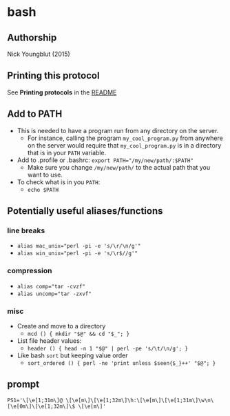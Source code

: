 bash
====

## Authorship

Nick Youngblut (2015)


## Printing this protocol

See **Printing protocols** in the [README](../README.md#printing-protocols-conversion-of-protocols-to-pdf)


## Add to PATH

* This is needed to have a program run from any directory on the server.
  * For instance, calling the program `my_cool_program.py` from anywhere on the server
  would require that `my_cool_program.py` is in a directory that is in your `PATH` variable.
* Add to .profile or .bashrc: `export PATH="/my/new/path/:$PATH"`
  * Make sure you change `/my/new/path/` to the actual path that you want to use.
* To check what is in you `PATH`:
  * `echo $PATH`

## Potentially useful aliases/functions

### line breaks

* `alias mac_unix="perl -pi -e 's/\r/\n/g'"`
* `alias win_unix="perl -pi -e 's/\r$//g'"`

### compression

* `alias comp="tar -cvzf"`
* `alias uncomp="tar -zxvf"`

### misc

* Create and move to a directory
  * `mcd () { mkdir "$@" && cd "$_"; }`
* List file header values:
  * `header () { head -n 1 "$@" | perl -pe 's/\t/\n/g'; }`
* Like bash `sort` but keeping value order
  * `sort_ordered () { perl -ne 'print unless $seen{$_}++' "$@"; }`

## prompt
~~~
PS1='\[\e[1;31m\]@ \[\e[m\]\[\e[1;32m\]\h:\[\e[m\]\[\e[1;31m\]\w\n\[\e[0m\]\[\e[1;32m\]\$ \[\e[m\]'
~~~

